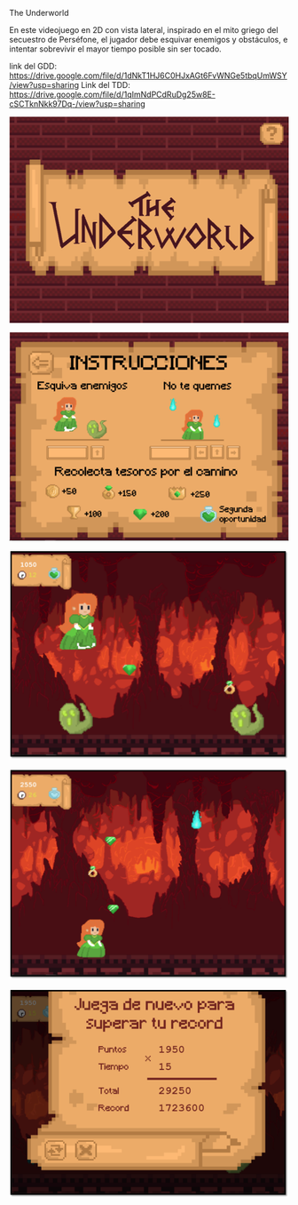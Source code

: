 The Underworld

En este videojuego en 2D con vista lateral, inspirado en el mito griego del secuestro de Perséfone, el jugador
debe esquivar enemigos y obstáculos, e intentar sobrevivir el mayor tiempo posible sin ser tocado.

link del GDD: https://drive.google.com/file/d/1dNkT1HJ6C0HJxAGt6FvWNGe5tbqUmWSY/view?usp=sharing
Link del TDD: https://drive.google.com/file/d/1qImNdPCdRuDg25w8E-cSCTknNkk97Dq-/view?usp=sharing

![Captura del menu principal](assets/images/capturamenu.png)

![Captura de la escena de ayuda](assets/images/capturaayuda.png)

![Captura de la primera etapa del juego](assets/images/capturaetapa1.png)

![Captura de la segunda etapa del juego](assets/images/capturaetapa2.png)

![Captura de la escena Fin](assets/images/capturafin.png)

